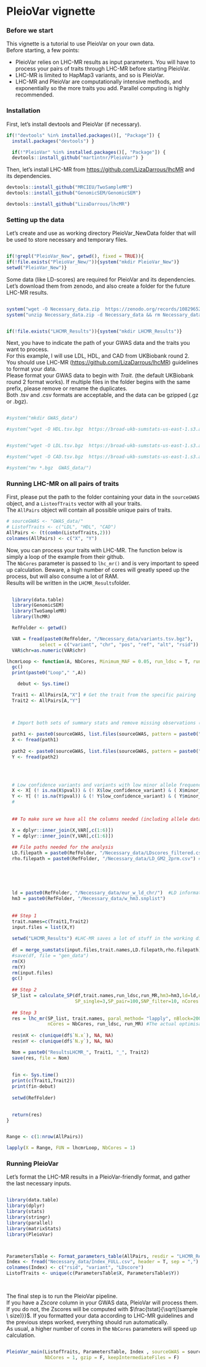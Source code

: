 PleioVar vignette
================

### Before we start

This vignette is a tutorial to use PleioVar on your own data.  
Before starting, a few points:

- PleioVar relies on LHC-MR results as input parameters. You will have
  to process your pairs of traits through LHC-MR before starting
  PleioVar.  
- LHC-MR is limited to HapMap3 variants, and so is PleioVar.
- LHC-MR and PleioVar are computationally intensive methods, and
  exponentially so the more traits you add. Parallel computing is highly
  recommended.  

### Installation

First, let’s install devtools and PleioVar (if necessary).

``` r
if(!"devtools" %in% installed.packages()[, "Package"]) {
  install.packages("devtools") }

  if(!"PleioVar" %in% installed.packages()[, "Package"]) {
  devtools::install_github("martintnr/PleioVar") }
```

Then, let’s install LHC-MR from <https://github.com/LizaDarrous/lhcMR>
and its dependencies.

``` r
devtools::install_github("MRCIEU/TwoSampleMR")
devtools::install_github("GenomicSEM/GenomicSEM")

devtools::install_github("LizaDarrous/lhcMR")
```

### Setting up the data

Let’s create and use as working directory PleioVar_NewData folder that
will be used to store necessary and temporary files.

``` r

if(!grepl("PleioVar_New", getwd(), fixed = TRUE)){
if(!file.exists("PleioVar_New/")){system("mkdir PleioVar_New")}
setwd("PleioVar_New")}
```

Some data (like LD-scores) are required for PleioVar and its
dependencies. Let’s download them from zenodo, and also create a folder
for the future LHC-MR results.

``` r

system("wget -O Necessary_data.zip  https://zenodo.org/records/10829652/files/Necessary_data.zip?download=1")
system("unzip Necessary_data.zip -d Necessary_data && rm Necessary_data.zip")


if(!file.exists("LHCMR_Results")){system("mkdir LHCMR_Results")}
```

Next, you have to indicate the path of your GWAS data and the traits you
want to process.  
For this example, I will use LDL, HDL, and CAD from UKBiobank round 2.  
You should use LHC-MR (<https://github.com/LizaDarrous/lhcMR>)
guidelines to format your data.  
Please format your GWAS data to begin with *Trait*. (the default
UKBiobank round 2 format works). If multiple files in the folder begins
with the same prefix, please remove or rename the duplicates.  
Both .tsv and .csv formats are acceptable, and the data can be gzipped
(.gz or .bgz).

``` r

#system("mkdir GWAS_data")

#system("wget -O HDL.tsv.bgz  https://broad-ukb-sumstats-us-east-1.s3.amazonaws.com/round2/additive-tsvs/30760_irnt.gwas.imputed_v3.both_sexes.varorder.tsv.bgz")


#system("wget -O LDL.tsv.bgz  https://broad-ukb-sumstats-us-east-1.s3.amazonaws.com/round2/additive-tsvs/30780_irnt.gwas.imputed_v3.both_sexes.varorder.tsv.bgz")

#system("wget -O CAD.tsv.bgz  https://broad-ukb-sumstats-us-east-1.s3.amazonaws.com/round2/additive-tsvs/I25.gwas.imputed_v3.both_sexes.tsv.bgz")

#system("mv *.bgz  GWAS_data/")
```

### Running LHC-MR on all pairs of traits

First, please put the path to the folder containing your data in the
`sourceGWAS` object, and a `ListeofTraits` vector with all your
traits.  
The `AllPairs` object will contain all possible unique pairs of traits.

``` r
# sourceGWAS <- "GWAS_data/"
# ListofTraits <- c("LDL", "HDL", "CAD")
AllPairs <- (t(combn(ListofTraits,2)))
colnames(AllPairs) <- c("X", "Y")
```

Now, you can process your traits with LHC-MR. The function below is
simply a loop of the example from their github.  
The `NbCores` parameter is passed to `lhc_mr()` and is very important to
speed up calculation. Beware, a high number of cores will greatly speed
up the process, but will also consume a lot of RAM.  
Results will be written in the `LHCMR_Results`folder.

``` r
  
  library(data.table)
  library(GenomicSEM)
  library(TwoSampleMR)
  library(lhcMR)

  RefFolder <- getwd()

  VAR = fread(paste0(RefFolder, "/Necessary_data/variants.tsv.bgz"),
            select = c("variant", "chr", "pos", "ref", "alt", "rsid"))
  VAR$chr=as.numeric(VAR$chr)

lhcmrLoop <- function(A, NbCores, Minimum_MAF = 0.05, run_ldsc = T, run_MR = T){
  gc()
  print(paste0("Loop"," ",A)) 

    debut <- Sys.time()

  Trait1 <- AllPairs[A,"X"] # Get the trait from the specific pairing
  Trait2 <- AllPairs[A,"Y"]

  

  # Import both sets of summary stats and remove missing observations (= variants with no calculable P-values)
  
  path1 <- paste0(sourceGWAS, list.files(sourceGWAS, pattern = paste0("^",Trait1,".csv")))
  X <- fread(path1)
 
  path2 <- paste0(sourceGWAS, list.files(sourceGWAS, pattern = paste0("^",Trait2,".csv")))
  Y <- fread(path2)
 


  
  # Low confidence variants and variants with low minor allele frequencies (MAF) are filtered out.
  X <- X[ (! is.na(X$pval)) & (! X$low_confidence_variant) & ( X$minor_AF > Minimum_MAF), ]
  Y <- Y[ (! is.na(Y$pval)) & (! Y$low_confidence_variant) & ( Y$minor_AF > Minimum_MAF), ] 
  #
  
  
  ## To make sure we have all the columns needed (including allele data), we merge with Neale-provided variants file

  X = dplyr::inner_join(X,VAR[,c(1:6)])
  Y = dplyr::inner_join(Y,VAR[,c(1:6)])
  
  ## File paths needed for the analysis
  LD.filepath = paste0(RefFolder, "/Necessary_data/LDscores_filtered.csv") # LD scores
  rho.filepath = paste0(RefFolder, "/Necessary_data/LD_GM2_2prm.csv") # local/SNP-specific LD scores
  
  
  
  
  
  ld = paste0(RefFolder, "/Necessary_data/eur_w_ld_chr/")  #LD information
  hm3 = paste0(RefFolder, "/Necessary_data/w_hm3.snplist")
  
 
  ## Step 1
  trait.names=c(Trait1,Trait2)
  input.files = list(X,Y)
  
  setwd("LHCMR_Results") #LHC-MR saves a lot of stuff in the working directory
  
  df = merge_sumstats(input.files,trait.names,LD.filepath,rho.filepath) #code from LHCMR
  #save(df, file = "gen_data")
  rm(X)
  rm(Y)
  rm(input.files)
  gc()
  
  ## Step 2
  SP_list = calculate_SP(df,trait.names,run_ldsc,run_MR,hm3=hm3,ld=ld,nStep = 2,
                         SP_single=3,SP_pair=100,SNP_filter=10, nCores = NbCores) #Calculating the starting points
  
  ## Step 3
  res = lhc_mr(SP_list, trait.names, paral_method= "lapply", nBlock=200, 
               nCores = NbCores, run_ldsc, run_MR) #The actual optimisation
  
  res$nX <- c(unique(df$`N.x`), NA, NA)
  res$nY <- c(unique(df$`N.y`), NA, NA)

  Nom = paste0("ResultsLHCMR_", Trait1, "_", Trait2)
  save(res, file = Nom)
  
  
  fin <- Sys.time()
  print(c(Trait1,Trait2))
  print(fin-debut)
  
  setwd(RefFolder)

  
  return(res)
}


Range <- c(1:nrow(AllPairs))  

lapply(X = Range, FUN = lhcmrLoop, NbCores = 1)
```

### Running PleioVar

Let’s format the LHC-MR results in a PleioVar-friendly format, and
gather the last necessary inputs.

``` r

library(data.table)
library(dplyr)
library(stats)
library(stringr)
library(parallel)
library(matrixStats)
library(PleioVar)



ParametersTable <- Format_parameters_table(AllPairs, resdir = "LHCMR_Results")
Index <- fread("Necessary_data/Index_FULL.csv", header = T, sep = ",")
colnames(Index) <- c("rsid", "variant", "LDscore")
ListofTraits <- unique(c(ParametersTable$X, ParametersTable$Y))

  
```

The final step is to run the PleioVar pipeline.  
If you have a *Zscore* column in your GWAS data, PleioVar will process
them.  
If you do not, the Zscores will be computed with
$\frac{tstat}{\sqrt{(sample \ size)}}$. If you formatted your data
according to LHC-MR guidelines and the previous steps worked, everything
should run automatically.  
As usual, a higher number of cores in the `NbCores` parameters will
speed up calculation.

``` r

PleioVar_main(ListofTraits, ParametersTable, Index , sourceGWAS = sourceGWAS,
              NbCores = 1, gzip = F, keepIntermediateFiles = F)
```
